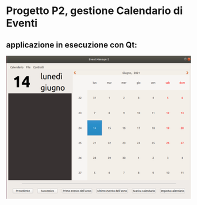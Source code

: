 # Progetto P2, gestione Calendario di Eventi
## applicazione in esecuzione con Qt:
![app](/examples/app.PNG)
